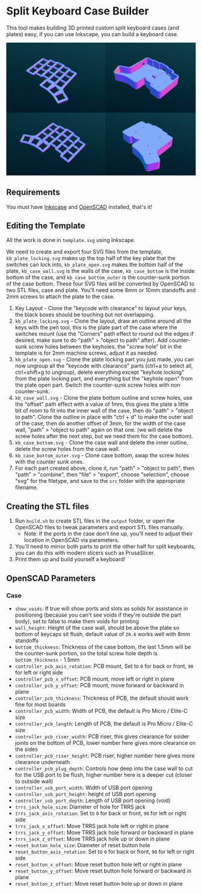 # Split Keyboard Case Builder

This tool makes building 3D printed custom split keyboard cases (and plates) easy, if you can use Inkscape, you can build a keyboard case.

![Example output STL files](readme_assets/output.jpg)

## Requirements

You must have [Inkscape](https://inkscape.org/) and [OpenSCAD](https://openscad.org/) installed, that's it!

## Editing the Template

All the work is done in `template.svg` using Inkscape.

We need to create and export four SVG files from the template, `kb_plate_locking.svg` makes up the top half of the key plate that the switches can lock into, `kb_plate_open.svg` makes the bottom half of the plate, `kb_case_wall.svg` is the walls of the case, `kb_case_bottom` is the inside bottom of the case, and `kb_case_bottom_outer` is the counter-sunk portion of the case bottom. These four SVG files will be converted by OpenSCAD to two STL files, case and plate. You'll need some 8mm or 10mm standoffs and 2mm screws to attach the plate to the case.

1. Key Layout - Clone the "keycode with clearance" to layout your keys, the black boxes should be touching but not overlapping.
2. `kb_plate_locking.svg` - Clone the layout, draw an outline around all the keys with the pen tool, this is the plate part of the case where the switches mount (use the "Corners" path effect to round out the edges if desired, make sure to do "path" > "object to path" after). Add counter-sunk screw holes between the keyholes, the "screw hole" bit in the template is for 2mm machine screws, adjust it as needed.
3. `kb_plate_open.svg` - Clone the plate locking part you just made, you can now ungroup all the "keycode with clearance" parts (ctrl+a to select all, ctrl+shift+g to ungroup), delete everything except "keyhole locking" from the plate locking part, and everything but the "keyhole open" from the plate open part. Switch the counter-sunk screw holes with non counter-sunk.
4. `kb_case_wall.svg` - Clone the plate bottom outline and screw holes, use the "offset" path effect with a value of 1mm, this gives the plate a little bit of room to fit into the inner wall of the case, then do "path" > "object to path". Clone the outline in place with "ctrl + d" to make the outer wall of the case, then do another offset of 3mm, for the width of the case wall, "path" > "object to path" again on that one. (we will delete the screw holes after the next step, but we need them for the case bottom).
5. `kb_case_bottom.svg` - Clone the case wall and delete the inner outline, delete the screw holes from the case wall.
6. `kb_case_bottom_outer.svg` - Clone case bottom, swap the screw holes with the counter sunk ones.
7. For each part created above, clone it, run "path" > "object to path", then "path" > "combine", then "file" > "export", choose "selection", choose "svg" for the filetype, and save to the `src` folder with the appropriate filename.

## Creating the STL files

1. Run `build.sh` to create STL files in the `output` folder, or open the OpenSCAD files to tweak parameters and export STL files manually.
    - Note: If the ports in the case don't line up, you'll need to adjust their location in OpenSCAD via parameters.
2. You'll need to mirror both parts to print the other half for split keyboards, you can do this with modern slicers such as PrusaSlicer.
3. Print them up and build yourself a keyboard!

## OpenSCAD Parameters

### Case

- `show_voids`: If true will show ports and slots as solids for assistance in positioning (because you can't see voids if they're outside the part body), set to false to make them voids for printing
- `wall_height`: Height of the case wall, should be above the plate so bottom of keycaps sit flush, default value of `20.6` works well with 8mm standoffs
- `bottom_thickness`: Thickness of the case bottom, the last 1.5mm will be the counter-sunk portion, so the total screw hole depth is `bottom_thickness` - 1.5mm
- `controller_pcb_axis_rotation`: PCB mount, Set to `0` for back or front, `90` for left or right side
- `controller_pcb_x_offset`: PCB mount, move left or right in plane
- `controller_pcb_y_offset`: PCB mount, move forward or backward in plane
- `controller_pcb_thickness`: Thickness of PCB, the default should work fine for most boards
- `controller_pcb_width`: Width of PCB, the default is Pro Micro / Elite-C size
- `controller_pcb_length`: Length of PCB, the default is Pro Micro / Elite-C size
- `controller_pcb_riser_width`: PCB riser, this gives clearance for solder joints on the bottom of PCB, lower number here gives more clearance on the sides
- `controller_pcb_riser_height`: PCB riser, higher number here gives more clearance underneath
- `controller_pcb_plug_depth`: Controls how deep into the case wall to cut for the USB port to be flush, higher number here is a deeper cut (closer to outside wall)
- `controller_usb_port_width`: Width of USB port opening
- `controller_usb_port_height`: height of USB port opening
- `controller_usb_port_depth`: Length of USB port opening (void)
- `trrs_jack_hole_size`: Diameter of hole for TRRS jack
- `trrs_jack_axis_rotation`: Set to `0` for back or front, `90` for left or right side
- `trrs_jack_x_offset`: Move TRRS jack hole left or right in plane
- `trrs_jack_y_offset`: Move TRRS jack hole forward or backward in plane
- `trrs_jack_z_offset`: Move TRRS jack hole up or down in plane
- `reset_button_hole_size`: Diameter of reset button hole
- `reset_button_axis_rotation`: Set to `0` for back or front, `90` for left or right side
- `reset_button_x_offset`: Move reset button hole left or right in plane
- `reset_button_y_offset`: Move reset button hole forward or backward in plane
- `reset_button_z_offset`: Move reset button hole up or down in plane